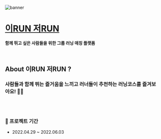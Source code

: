 ![banner](https://user-images.githubusercontent.com/100745412/170878912-8c879a79-a77b-49db-8ba5-72882d56bdea.png)

  
# [이RUN 저RUN](https://erunjrun.com/)

<b>함께 뛰고 싶은 사람들을 위한 그룹 러닝 매칭 플랫폼</b>

<br />

## About 이RUN 저RUN ?

### 사람들과 함께 뛰는 즐거움을 느끼고 러너들이 추천하는 러닝코스를 즐겨보아요! 👨‍💻

<br />

<br/>

### 📆 프로젝트 기간

- 2022.04.29 ~ 2022.06.03

<!-- <br/>

### 😎 Members



<br/>
<br/>

## 프로젝트 기능 소개

#### 🐰 카카오 로그인 / 네이버 로그인

- 카카오를 통한 소셜로그인으로 간단하게 가입할 수 있어요. 이메일 회원가입에서는 유효한 이메일만 가입할 수 있도록 중복확인과 더불어 이메일 인증 링크 방식을 도입했어요.



<br/>
<br/>

## Architecture

![WillBe-service_architecture](https://user-images.githubusercontent.com/88864019/170158157-eb5066ef-93dc-42a4-9407-4cfac15d4b76.jpg)

<br/>
<br/>

## 🛠 Tools



<br>
<br>

## 🔥 Trouble Shooting

<br>
<br>
 -->
